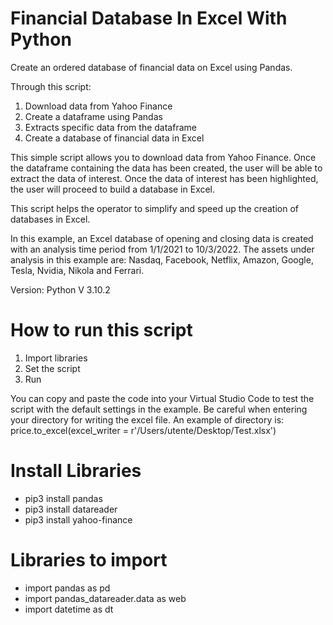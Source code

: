 # Financial Database In Excel With Python

Create an ordered database of financial data on Excel using Pandas.

Through this script:

1) Download data from Yahoo Finance 
2) Create a dataframe using Pandas 
3) Extracts specific data from the dataframe
4) Create a database of financial data in Excel 

This simple script allows you to download data from Yahoo Finance. Once the dataframe containing the data has been created, the user will be able to extract the data of interest. Once the data of interest has been highlighted, the user will proceed to build a database in Excel.

This script helps the operator to simplify and speed up the creation of databases in Excel. 

In this example, an Excel database of opening and closing data is created with an analysis time period from 1/1/2021 to 10/3/2022. 
The assets under analysis in this example are: Nasdaq, Facebook, Netflix, Amazon, Google, Tesla, Nvidia, Nikola and Ferrari.

Version: Python V 3.10.2

# How to run this script 
1) Import libraries 
2) Set the script 
3) Run 

You can copy and paste the code into your Virtual Studio Code to test the script with the default settings in the example. Be careful when entering your directory for writing the excel file. An example of directory is: price.to_excel(excel_writer = r'/Users/utente/Desktop/Test.xlsx')

# Install Libraries
- pip3 install pandas 
- pip3 install datareader 
- pip3 install yahoo-finance

# Libraries to import 
- import pandas as pd
- import pandas_datareader.data as web
- import datetime as dt
